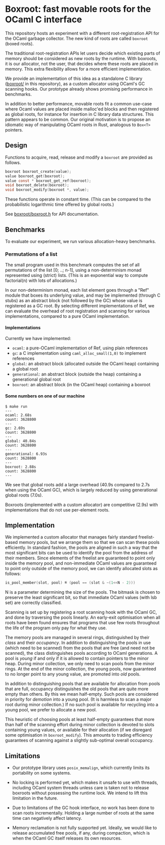 # Boxroot: fast movable roots for the OCaml C interface

This repository hosts an experiment with a different root-registration
API for the OCaml garbage collector. The new kind of roots are called
`boxroot` (boxed roots).

The traditional root-registration APIs let users decide which existing
parts of memory should be considered as new roots by the runtime. With
boxroots, it is our allocator, not the user, that decides where these
roots are placed in memory. This extra flexibility allows for a more
efficient implementation.

We provide an implementation of this idea as a standalone C library
([boxroot/](boxroot/) in this repository), as a custom allocator using
OCaml's GC scanning hooks. Our prototype already shows promising
performance in benchmarks.

In addition to better performance, movable roots fit a common use-case
where Ocaml values are placed inside malloc'ed blocks and then
registered as global roots, for instance for insertion in C library
data structures. This pattern appears to be common. Our original
motivation is to propose an idiomatic way of manipulating OCaml roots in
Rust, analogous to `Box<T>` pointers.

## Design

Functions to acquire, read, release and modify a `boxroot` are
provided as follows.

```c
boxroot boxroot_create(value);
value boxroot_get(boxroot);
value const * boxroot_get_ref(boxroot);
void boxroot_delete(boxroot);
void boxroot_modify(boxroot *, value);
```

These functions operate in constant time. (This can be compared to the
probabilistic logarithmic time offered by global roots.)

See [boxroot/boxroot.h](boxroot/boxroot.h) for API documentation.

## Benchmarks

To evaluate our experiment, we run various allocation-heavy
benchmarks.

### Permutations of a list

The small program used in this benchmark computes the set of all
permutations of the list [0; ..; n-1], using a non-determinism monad
represented using (strict) lists. (This is an exponential way to
compute factorial(n) with lots of allocations.)

In our non-determinism monad, each list element goes through a "Ref"
module that boxes its underlying value, and may be implemented
(through C stubs) as an abstract block (not followed by the GC) whose
value is registered as a GC root. By selecting different
implementations of Ref, we can evaluate the overhead of root
registration and scanning for various implementations, compared to a
pure OCaml implementation.

#### Implementations

Currently we have implemented:
- `ocaml`: a pure-OCaml implementation of Ref, using plain references
- `gc`: a C implementation using `caml_alloc_small(1,0)` to implement references
- `global`: an abstract block (allocated outside the OCaml heap) containing a global root
- `generational`: an abstract block (outside the heap) containing a generational global root
- `boxroot`: an abstract block (in the OCaml heap) containing a boxroot

#### Some numbers on one of our machine

```
$ make run
---
ocaml: 2.68s
count: 3628800
---
gc: 2.69s
count: 3628800
---
global: 40.84s
count: 3628800
---
generational: 6.93s
count: 3628800
---
boxroot: 2.88s
count: 3628800
---
```

We see that global roots add a large overhead (40.9s compared to 2.7s when
using the OCaml GC), which is largely reduced by using generational
global roots (7.0s).

Boxroots (implemented with a custom allocator) are competitive (2.9s)
with implementations that do not use per-element roots.

## Implementation

We implemented a custom allocator that manages fairly standard
freelist-based memory pools, but we arrange them so that we can scan
these pools efficiently. In standard fashion, the pools are aligned in
such a way that the most significant bits can be used to identify the
pool from the address of their members. Since elements of the freelist
are guaranteed to point only inside the memory pool, and non-immediate
OCaml values are guaranteed to point only outside of the memory pool,
we can identify allocated slots as follows:

```c
is_pool_member(slot, pool) ≝ (pool == (slot & ~(1<<N - 2)))
```

N is a parameter determining the size of the pools. The bitmask is
chosen to preserve the least significant bit, so that immediate OCaml
values (with lsb set) are correctly classified.

Scanning is set up by registering a root scanning hook with the OCaml
GC, and done by traversing the pools linearly. An early-exit
optimisation when all roots have been found ensures that programs that
use few roots throughout the life of the program only pay for what
they use.

The memory pools are managed in several rings, distinguished by their
*class* and their *occupancy*. In addition to distinguishing the pools in
use (which need to be scanned) from the pools that are free (and need
not be scanned), the class distinguishes pools according to OCaml
generations. A pool is *young* if and only if it is allowed to contain
pointers to the minor heap. During minor collection, we only need to
scan pools from the minor rings. At the end of the minor collection,
the young pools, now guaranteed to no longer point to any young value,
are promoted into *old* pools.

In addition to distinguishing pools that are available for allocation
from pools that are full, occupancy distinguishes the old pools that
are quite more empty than others. By this we mean half-empty. Such
pools are considered in priority for *demotion* into a young pool. (It
is harmless to scan a major root during minor collection.) If no such
pool is available for recycling into a young pool, we prefer to
allocate a new pool.

This heuristic of choosing pools at least half-empty guarantees that
more than half of the scanning effort during minor collection is
devoted to slots containing young values, or available for their
allocation (if we disregard some optimisation in `boxroot_modify`).
This amounts to trading efficiency guarantees of scanning against a
slightly sub-optimal overall occupancy.

## Limitations

* Our prototype library uses `posix_memalign`, which currently limits
  its portability on some systems.

* No locking is performed yet, which makes it unsafe to use with
  threads, including OCaml system threads unless care is taken not to
  release boxroots without possessing the runtime lock. We intend to
  lift this limitation in the future.

* Due to limitations of the GC hook interface, no work has been done
  to scan roots incrementally. Holding a large number of roots at the
  same time can negatively affect latency.

* Memory reclamation is not fully supported yet. Ideally, we would
  like to release accumulated free pools, if any, during compaction,
  which is when the OCaml GC itself releases its own resources.
